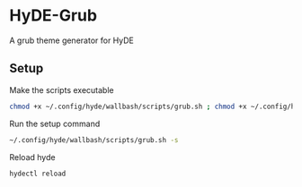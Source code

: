 # HyDE-Grub
A grub theme generator for HyDE

## Setup

Make the scripts executable
```bash
chmod +x ~/.config/hyde/wallbash/scripts/grub.sh ; chmod +x ~/.config/hyde/wallbash/scripts/recolor.py
```

Run the setup command
```bash
~/.config/hyde/wallbash/scripts/grub.sh -s
```

Reload hyde
```
hydectl reload
```
